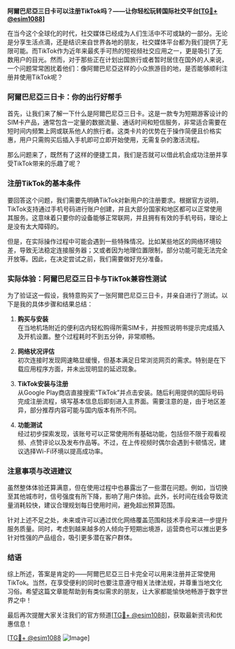 **阿爾巴尼亞三日卡可以注册TikTok吗？——让你轻松玩转国际社交平台[[TG💪+ @esim1088](https://t.me/s/esim1088)]**

在当今这个全球化的时代，社交媒体已经成为人们生活中不可或缺的一部分。无论是分享生活点滴，还是结识来自世界各地的朋友，社交媒体平台都为我们提供了无限可能。而TikTok作为近年来最炙手可热的短视频社交应用之一，更是吸引了无数用户的目光。然而，对于那些正在计划出国旅行或者暂时居住在国外的人来说，一个问题常常困扰着他们：像阿爾巴尼亞这样的小众旅游目的地，是否能够顺利注册并使用TikTok呢？

### 阿爾巴尼亞三日卡：你的出行好帮手

首先，让我们来了解一下什么是阿爾巴尼亞三日卡。这是一款专为短期游客设计的SIM卡产品，通常包含一定量的数据流量、通话时间和短信服务，非常适合需要在短时间内频繁上网或联系他人的旅行者。这类卡片的优势在于操作简便且价格实惠，用户只需购买后插入手机即可立即开始使用，无需复杂的激活流程。

那么问题来了，既然有了这样的便捷工具，我们是否就可以借此机会成功注册并享受TikTok带来的乐趣了呢？

### 注册TikTok的基本条件

要回答这个问题，我们需要先明确TikTok对新用户的注册要求。根据官方说明，TikTok支持通过手机号码进行账户创建，并且大部分国家和地区都可以正常使用其服务。这意味着只要你的设备能够正常联网，并且拥有有效的手机号码，理论上是没有太大障碍的。

但是，在实际操作过程中可能会遇到一些特殊情况。比如某些地区的网络环境较差，导致无法稳定连接服务器；又或者因为地理位置限制，部分功能可能无法完全开放等。因此，在决定尝试之前，我们需要做好充分准备。

### 实际体验：阿爾巴尼亞三日卡与TikTok兼容性测试

为了验证这一假设，我特意购买了一张阿爾巴尼亞三日卡，并亲自进行了测试。以下是我的具体步骤和结果总结：

1. **购买与安装**  
   在当地机场附近的便利店内轻松购得所需SIM卡，并按照说明书提示完成插入及开机设置。整个过程耗时不到五分钟，非常顺畅。

2. **网络状况评估**  
   初次连接时发现网速略显缓慢，但基本满足日常浏览网页的需求。特别是在下载应用程序方面，并未出现明显的延迟现象。

3. **TikTok安装与注册**  
   从Google Play商店直接搜索“TikTok”并点击安装。随后利用提供的国际号码完成注册流程，填写基本信息后即刻进入主界面。需要注意的是，由于地区差异，部分推荐内容可能与国内版本有所不同。

4. **功能测试**  
   经过初步探索发现，该账号可以正常使用所有基础功能，包括但不限于观看视频、点赞评论以及发布作品等。不过，在上传视频时偶尔会遇到卡顿情况，建议选择Wi-Fi环境以提高成功率。

### 注意事项与改进建议

虽然整体体验还算满意，但在使用过程中也暴露出了一些潜在问题。例如，当切换至其他城市时，信号强度有所下降，影响了用户体验。此外，长时间在线会导致流量消耗较快，建议合理规划每日使用时间，避免超出预算范围。

针对上述不足之处，未来或许可以通过优化网络覆盖范围和技术手段来进一步提升服务质量。同时，考虑到越来越多的人倾向于短期出境游，运营商也可以推出更多针对性强的产品组合，吸引更多潜在客户群体。

### 结语

综上所述，答案是肯定的——阿爾巴尼亞三日卡完全可以用来注册并正常使用TikTok。当然，在享受便利的同时也要注意遵守相关法律法规，并尊重当地文化习俗。希望这篇文章能帮助到有类似需求的朋友，让大家都能愉快地畅游于数字世界之中！

最后再次提醒大家关注我们的官方频道[[TG💪+ @esim1088](https://t.me/s/esim1088)]，获取最新资讯和优惠信息！  

[[TG💪+ @esim1088](https://t.me/s/esim1088) ![Image](https://i.postimg.cc/4NQfJmqS/Snipaste-2025-05-13-00-14-12.png)]
